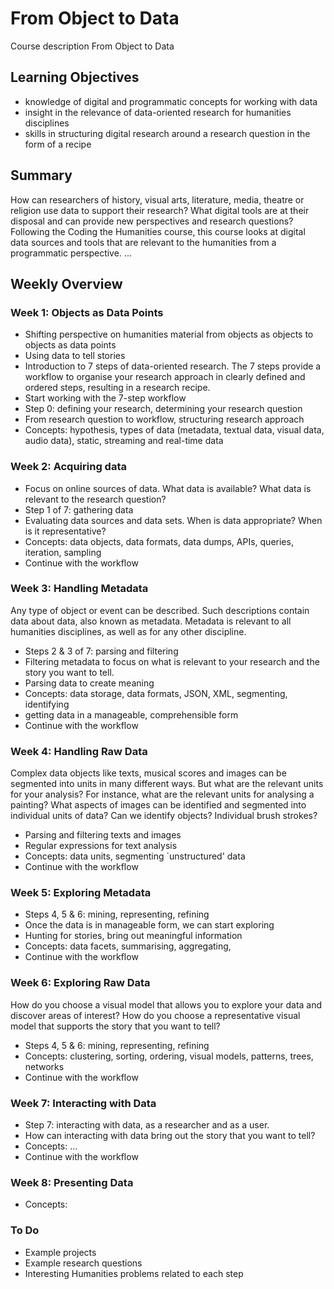 From Object to Data
==============

Course description From Object to Data

## Learning Objectives

- knowledge of digital and programmatic concepts for working with data
- insight in the relevance of data-oriented research for humanities disciplines
- skills in structuring digital research around a research question in the form of a recipe

## Summary

How can researchers of history, visual arts, literature, media, theatre or religion use data to support their research? What digital tools are at their disposal and can provide new perspectives and research questions? Following the Coding the Humanities course, this course looks at digital data sources and tools that are relevant to the humanities from a programmatic perspective. ...

## Weekly Overview

### Week 1: Objects as Data Points

- Shifting perspective on humanities material from objects as objects to objects as data points
- Using data to tell stories
- Introduction to 7 steps of data-oriented research. The 7 steps provide a workflow to organise your research approach in clearly defined and ordered steps, resulting in a research recipe.
- Start working with the 7-step workflow
- Step 0: defining your research, determining your research question
- From research question to workflow, structuring research approach
- Concepts: hypothesis, types of data (metadata, textual data, visual data, audio data), static, streaming and real-time data

### Week 2: Acquiring data

- Focus on online sources of data. What data is available? What data is relevant to the research question?
- Step 1 of 7: gathering data
- Evaluating data sources and data sets. When is data appropriate? When is it representative?
- Concepts: data objects, data formats, data dumps, APIs, queries, iteration, sampling
- Continue with the workflow

### Week 3: Handling Metadata

Any type of object or event can be described. Such descriptions contain data about data, also known as metadata. Metadata is relevant to all humanities disciplines, as well as for any other discipline. 
- Steps 2 & 3 of 7: parsing and filtering
- Filtering metadata to focus on what is relevant to your research and the story you want to tell.
- Parsing data to create meaning
- Concepts: data storage, data formats, JSON, XML, segmenting, identifying
- getting data in a manageable, comprehensible form
- Continue with the workflow

### Week 4: Handling Raw Data

Complex data objects like texts, musical scores and images can be segmented into units in many different ways. But what are the relevant units for your analysis? For instance, what are the relevant units for analysing a painting? What aspects of images can be identified and segmented into individual units of data? Can we identify objects? Individual brush strokes? 

- Parsing and filtering texts and images
- Regular expressions for text analysis
- Concepts: data units, segmenting `unstructured' data
- Continue with the workflow

### Week 5: Exploring Metadata

- Steps 4, 5 & 6: mining, representing, refining
- Once the data is in manageable form, we can start exploring
- Hunting for stories, bring out meaningful information 
- Concepts: data facets, summarising, aggregating, 
- Continue with the workflow

### Week 6: Exploring Raw Data

How do you choose a visual model that allows you to explore your data and discover areas of interest? How do you choose a representative visual model that supports the story that you want to tell?

- Steps 4, 5 & 6: mining, representing, refining
- Concepts: clustering, sorting, ordering, visual models, patterns, trees, networks
- Continue with the workflow

### Week 7: Interacting with Data

- Step 7: interacting with data, as a researcher and as a user.
- How can interacting with data bring out the story that you want to tell?
- Concepts: ...
- Continue with the workflow

### Week 8: Presenting Data

- Concepts:



### To Do

- Example projects
- Example research questions
- Interesting Humanities problems related to each step

